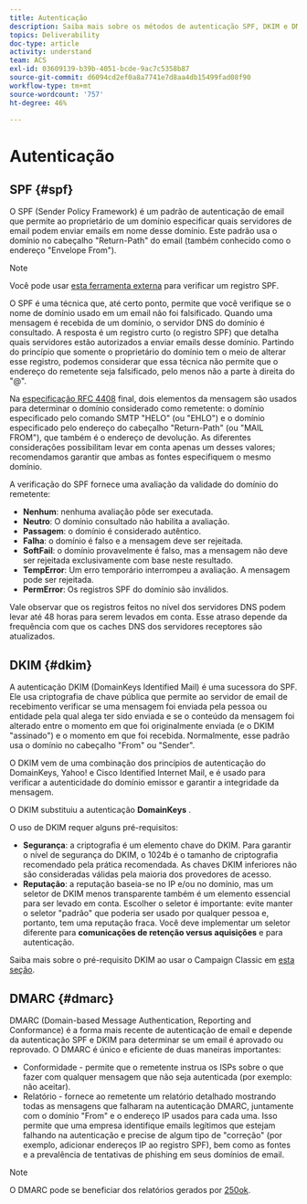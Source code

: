 ```yaml
---
title: Autenticação
description: Saiba mais sobre os métodos de autenticação SPF, DKIM e DMARC.
topics: Deliverability
doc-type: article
activity: understand
team: ACS
exl-id: 03609139-b39b-4051-bcde-9ac7c5358b87
source-git-commit: d6094cd2ef0a8a7741e7d8aa4db15499fad08f90
workflow-type: tm+mt
source-wordcount: '757'
ht-degree: 46%

---
```


# Autenticação

## SPF {#spf}

O SPF (Sender Policy Framework) é um padrão de autenticação de email que permite ao proprietário de um domínio especificar quais servidores de email podem enviar emails em nome desse domínio. Este padrão usa o domínio no cabeçalho &quot;Return-Path&quot; do email (também conhecido como o endereço &quot;Envelope From&quot;).

>[!NOTE]
>
>Você pode usar [esta ferramenta externa](https://www.kitterman.com/spf/validate.html) para verificar um registro SPF.

O SPF é uma técnica que, até certo ponto, permite que você verifique se o nome de domínio usado em um email não foi falsificado. Quando uma mensagem é recebida de um domínio, o servidor DNS do domínio é consultado. A resposta é um registro curto (o registro SPF) que detalha quais servidores estão autorizados a enviar emails desse domínio. Partindo do princípio que somente o proprietário do domínio tem o meio de alterar esse registro, podemos considerar que essa técnica não permite que o endereço do remetente seja falsificado, pelo menos não a parte à direita do &quot;@&quot;.

Na [especificação RFC 4408](https://www.rfc-editor.org/info/rfc4408) final, dois elementos da mensagem são usados para determinar o domínio considerado como remetente: o domínio especificado pelo comando SMTP &quot;HELO&quot; (ou &quot;EHLO&quot;) e o domínio especificado pelo endereço do cabeçalho &quot;Return-Path&quot; (ou &quot;MAIL FROM&quot;), que também é o endereço de devolução. As diferentes considerações possibilitam levar em conta apenas um desses valores; recomendamos garantir que ambas as fontes especifiquem o mesmo domínio.

A verificação do SPF fornece uma avaliação da validade do domínio do remetente:

* **Nenhum**: nenhuma avaliação pôde ser executada.
* **Neutro**: O domínio consultado não habilita a avaliação.
* **Passagem**: o domínio é considerado autêntico.
* **Falha**: o domínio é falso e a mensagem deve ser rejeitada.
* **SoftFail**: o domínio provavelmente é falso, mas a mensagem não deve ser rejeitada exclusivamente com base neste resultado.
* **TempError**: Um erro temporário interrompeu a avaliação. A mensagem pode ser rejeitada.
* **PermError**: Os registros SPF do domínio são inválidos.

Vale observar que os registros feitos no nível dos servidores DNS podem levar até 48 horas para serem levados em conta. Esse atraso depende da frequência com que os caches DNS dos servidores receptores são atualizados.

## DKIM {#dkim}

A autenticação DKIM (DomainKeys Identified Mail) é uma sucessora do SPF. Ele usa criptografia de chave pública que permite ao servidor de email de recebimento verificar se uma mensagem foi enviada pela pessoa ou entidade pela qual alega ter sido enviada e se o conteúdo da mensagem foi alterado entre o momento em que foi originalmente enviada (e o DKIM &quot;assinado&quot;) e o momento em que foi recebida. Normalmente, esse padrão usa o domínio no cabeçalho &quot;From&quot; ou &quot;Sender&quot;.

O DKIM vem de uma combinação dos princípios de autenticação do DomainKeys, Yahoo! e Cisco Identified Internet Mail, e é usado para verificar a autenticidade do domínio emissor e garantir a integridade da mensagem.

O DKIM substituiu a autenticação **DomainKeys** .

O uso de DKIM requer alguns pré-requisitos:

* **Segurança**: a criptografia é um elemento chave do DKIM. Para garantir o nível de segurança do DKIM, o 1024b é o tamanho de criptografia recomendado pela prática recomendada. As chaves DKIM inferiores não são consideradas válidas pela maioria dos provedores de acesso.
* **Reputação**: a reputação baseia-se no IP e/ou no domínio, mas um seletor de DKIM menos transparente também é um elemento essencial para ser levado em conta. Escolher o seletor é importante: evite manter o seletor &quot;padrão&quot; que poderia ser usado por qualquer pessoa e, portanto, tem uma reputação fraca. Você deve implementar um seletor diferente para **comunicações de retenção versus aquisições** e para autenticação.

Saiba mais sobre o pré-requisito DKIM ao usar o Campaign Classic em [esta seção](/help/additional-resources/acc-technical-recommendations.md#dkim-acc).

## DMARC {#dmarc}

DMARC (Domain-based Message Authentication, Reporting and Conformance) é a forma mais recente de autenticação de email e depende da autenticação SPF e DKIM para determinar se um email é aprovado ou reprovado. O DMARC é único e eficiente de duas maneiras importantes:

* Conformidade - permite que o remetente instrua os ISPs sobre o que fazer com qualquer mensagem que não seja autenticada (por exemplo: não aceitar).
* Relatório - fornece ao remetente um relatório detalhado mostrando todas as mensagens que falharam na autenticação DMARC, juntamente com o domínio &quot;From&quot; e o endereço IP usados para cada uma. Isso permite que uma empresa identifique emails legítimos que estejam falhando na autenticação e precise de algum tipo de &quot;correção&quot; (por exemplo, adicionar endereços IP ao registro SPF), bem como as fontes e a prevalência de tentativas de phishing em seus domínios de email.

>[!NOTE]
>
>O DMARC pode se beneficiar dos relatórios gerados por [250ok](https://250ok.com/).
